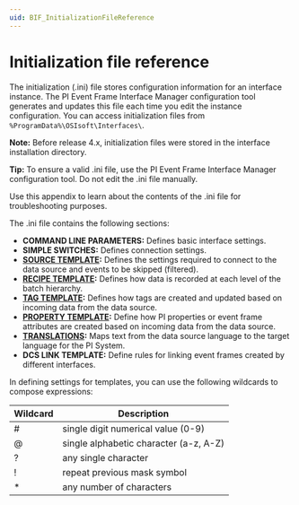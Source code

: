 ```yaml
---
uid: BIF_InitializationFileReference
---
```


# Initialization file reference

<!-- Customized for DeltaV -->

The initialization (.ini) file stores configuration information for an interface instance. The PI Event Frame Interface Manager configuration tool generates and updates this file each time you edit the instance configuration. You can access initialization files from `%ProgramData%\OSIsoft\Interfaces\`. 

**Note:** Before release 4.x, initialization files were stored in the interface installation directory.

**Tip:** To ensure a valid .ini file, use the PI Event Frame Interface Manager configuration tool. Do not edit the .ini file manually.

Use this appendix to learn about the contents of the .ini file for troubleshooting purposes.

The .ini file contains the following sections:

* **COMMAND LINE PARAMETERS:** Defines basic interface settings.
* **SIMPLE SWITCHES:** Defines connection settings.
* **[SOURCE TEMPLATE](source-template.md):** Defines the settings required to connect to the data source and events to be skipped (filtered).
* **[RECIPE TEMPLATE](recipe-templates.md):** Defines how data is recorded at each level of the batch hierarchy.
* **[TAG TEMPLATE](tag-templates.md):** Defines how tags are created and updated based on incoming data from the data source.
* **[PROPERTY TEMPLATE](property-templates.md):** Define how PI properties or event frame attributes are created based on incoming data from the data source.
* **[TRANSLATIONS](translation-templates.md):** Maps text from the data source language to the target language for the PI System.
* **DCS LINK TEMPLATE:** Define rules for linking event frames created by different interfaces.

In defining settings for templates, you can use the following wildcards to compose expressions:

| Wildcard | Description |
| -------- | ----------- |
| # | single digit numerical value (0-9) |
| @ | single alphabetic character (a-z, A-Z) |
| ? | any single character |
| ! | repeat previous mask symbol |
| * | any number of characters |

